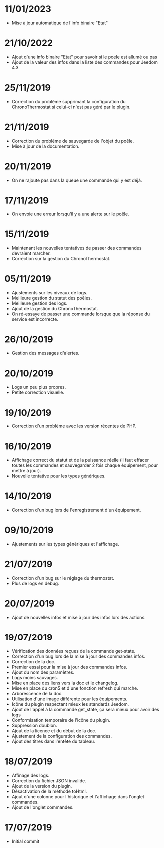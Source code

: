 # 11/01/2023
- Mise à jour automatique de l'info binaire "Etat"

# 21/10/2022
- Ajout d'une info binaire "Etat" pour savoir si le poele est allumé ou pas
- Ajout de la valeur des infos dans la liste des commandes pour Jeedom 4.3

# 25/11/2019
- Correction du problème supprimant la configuration du ChronoThermostat si celui-ci n'est pas géré par le plugin.

# 21/11/2019
- Correction du problème de sauvegarde de l'objet du poêle.
- Mise à jour de la documentation. 

# 20/11/2019
- On ne rajoute pas dans la queue une commande qui y est déjà.

# 17/11/2019
- On envoie une erreur lorsqu'il y a une alerte sur le poêle.

# 15/11/2019
- Maintenant les nouvelles tentatives de passer des commandes devraient marcher.
- Correction sur la gestion du ChronoThermostat.

# 05/11/2019
- Ajustements sur les niveaux de logs.
- Meilleure gestion du statut des poêles.
- Meilleure gestion des logs.
- Ajout de la gestion du ChronoThermostat.
- On ré-essaye de passer une commande lorsque que la réponse du service est incorrecte.

# 26/10/2019
- Gestion des messages d'alertes.

# 20/10/2019
- Logs un peu plus propres.
- Petite correction visuelle.

# 19/10/2019
- Correction d'un problème avec les version récentes de PHP.

# 16/10/2019
- Affichage correct du statut et de la puissance réelle (il faut effacer toutes les commandes et sauvegarder 2 fois chaque équipement, pour mettre à jour).
- Nouvelle tentative pour les types génériques.

# 14/10/2019
- Correction d'un bug lors de l'enregistrement d'un équipement.

# 09/10/2019
- Ajustements sur les types génériques et l'affichage.

# 21/07/2019
- Correction d'un bug sur le réglage du thermostat.
- Plus de logs en debug.

# 20/07/2019
- Ajout de nouvelles infos et mise à jour des infos lors des actions.

# 19/07/2019
- Vérification des données reçues de la commande get-state.
- Correction d'un bug lors de la mise à jour des commandes infos.
- Correction de la doc.
- Premier essai pour la mise à jour des commandes infos.
- Ajout du nom des paramètres.
- Logs moins sauvages.
- Mise en place des liens vers la doc et le changelog.
- Mise en place du cron5 et d'une fonction refresh qui marche.
- Arborescence de la doc.
- Utilisation d'une image différente pour les équipements.
- Icône du plugin respectant mieux les standards Jeedom.
- Ajout de l'appel à la commande get_state, ça sera mieux pour avoir des logs
- Conformisation temporaire de l'icône du plugin.
- Suppression doublon.
- Ajout de la licence et du début de la doc.
- Ajustement de la configuration des commandes.
- Ajout des titres dans l'entête du tableau.

# 18/07/2019
- Affinage des logs.
- Correction du fichier JSON invalide.
- Ajout de la version du plugin.
- Désactivation de la méthode toHtml.
- Ajout d'une colonne pour l'historique et l'affichage dans l'onglet commandes.
- Ajout de l'onglet commandes.

# 17/07/2019
- Initial commit